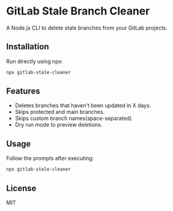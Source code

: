 # GitLab Stale Branch Cleaner

A Node.js CLI to delete stale branches from your GitLab projects.

## Installation

Run directly using npx:

```bash
npx gitlab-stale-cleaner
```

## Features

- Deletes branches that haven't been updated in X days.
- Skips protected and main branches.
- Skips custom branch names(space-separated)
- Dry run mode to preview deletions.

## Usage

Follow the prompts after executing:

```bash
npx gitlab-stale-cleaner
```

## License

MIT

